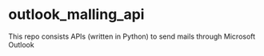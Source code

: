 # outlook_malling_api
This repo consists APIs (written in Python) to send mails through Microsoft Outlook
